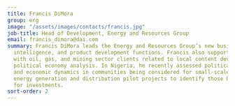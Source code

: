 ```yaml
---
title: Francis DiMora
group: erg
image: "/assets/images/contacts/francis.jpg"
job-title: Head of Development, Energy and Resources Group
email: francis_dimora@dai.com
summary: Francis DiMora leads the Energy and Resources Group’s new business, market
  intelligence, and product development functions. Francis also supports ERG’s engagements
  with oil, gas, and mining sector clients related to local content development and
  political economy analysis. In Nigeria, he recently assessed political, social,
  and economic dynamics in communities being considered for small-scale, off-grid
  energy generation and distribution pilot projects to identify those best suited
  for investments.
sort-order: 2
---
```


